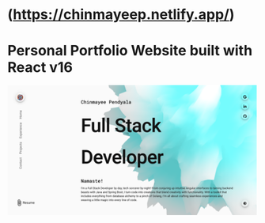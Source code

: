 # (https://chinmayeep.netlify.app/)
# Personal Portfolio Website built with React v16

[![Screenshot](/public/social-image.png?raw=true)](https://chinmayeep.netlify.app/)

